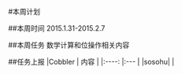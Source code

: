 #本周计划

##本周时间
	2015.1.31-2015.2.7

##本周任务
	数学计算和位操作相关内容

##任务上报
|Cobbler	|	内容	|
|:----:	|:---	|
|sosohu| |
